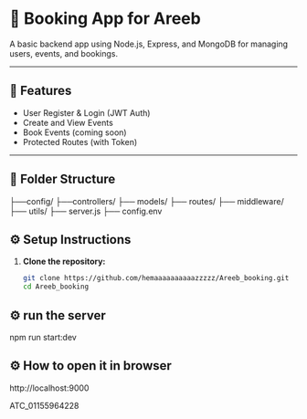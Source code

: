# 📘 Booking App for Areeb

A basic backend app using Node.js, Express, and MongoDB for managing users, events, and bookings.

---

## 🔧 Features

- User Register & Login (JWT Auth)
- Create and View Events
- Book Events (coming soon)
- Protected Routes (with Token)

---

## 📁 Folder Structure

├──config/
├──controllers/
├── models/
├── routes/
├── middleware/
├── utils/
├── server.js
├── config.env

## ⚙️ Setup Instructions

1. **Clone the repository:**

   ```bash
   git clone https://github.com/hemaaaaaaaaaazzzzz/Areeb_booking.git
   cd Areeb_booking

## ⚙️ run the server

   npm run start:dev

## ⚙️ How to open it in browser 

   http://localhost:9000
   


ATC_01155964228